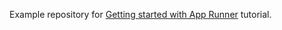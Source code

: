 Example repository for [Getting started with App Runner][1] tutorial.

[1]: https://docs.aws.amazon.com/apprunner/latest/dg/getting-started.html